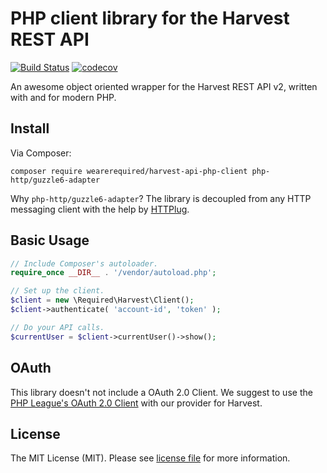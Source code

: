 # PHP client library for the Harvest REST API

[![Build Status](https://travis-ci.com/wearerequired/harvest-api-php-client.svg?branch=master)](https://travis-ci.com/wearerequired/harvest-api-php-client) [![codecov](https://codecov.io/gh/wearerequired/harvest-api-php-client/branch/master/graph/badge.svg?token=W9R3VjbmRL)](https://codecov.io/gh/wearerequired/harvest-api-php-client)

An awesome object oriented wrapper for the Harvest REST API v2, written with and for modern PHP.

## Install

Via Composer:

```
composer require wearerequired/harvest-api-php-client php-http/guzzle6-adapter
```

Why `php-http/guzzle6-adapter`? The library is decoupled from any HTTP messaging client with the help by [HTTPlug](http://httplug.io/).


## Basic Usage

```php
// Include Composer's autoloader.
require_once __DIR__ . '/vendor/autoload.php';

// Set up the client.
$client = new \Required\Harvest\Client();
$client->authenticate( 'account-id', 'token' );

// Do your API calls.
$currentUser = $client->currentUser()->show();
```

## OAuth

This library doesn't not include a OAuth 2.0 Client. We suggest to use the [PHP League's OAuth 2.0 Client](https://github.com/thephpleague/oauth2-client) with our provider for Harvest.

## License

The MIT License (MIT). Please see [license file](https://github.com/wearerequired/harvest-api-php-client/blob/master/LICENSE) for more information.
